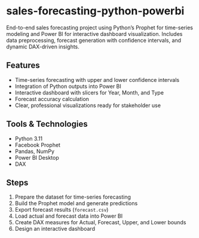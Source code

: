 # sales-forecasting-python-powerbi
End-to-end sales forecasting project using Python’s Prophet for time-series modeling and Power BI for interactive dashboard visualization. Includes data preprocessing, forecast generation with confidence intervals, and dynamic DAX-driven insights.
## Features
- Time-series forecasting with upper and lower confidence intervals
- Integration of Python outputs into Power BI
- Interactive dashboard with slicers for Year, Month, and Type
- Forecast accuracy calculation
- Clear, professional visualizations ready for stakeholder use
## Tools & Technologies
- Python 3.11
- Facebook Prophet
- Pandas, NumPy
- Power BI Desktop
- DAX
## Steps
1. Prepare the dataset for time-series forecasting
2. Build the Prophet model and generate predictions
3. Export forecast results (`forecast.csv`)
4. Load actual and forecast data into Power BI
5. Create DAX measures for Actual, Forecast, Upper, and Lower bounds
6. Design an interactive dashboard
